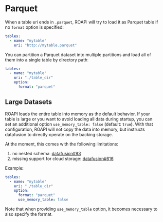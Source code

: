 # Parquet

When a table uri ends in `.parquet`, ROAPI will try to load it as Parquet table if no
`format` option is specified:

```yaml
tables:
  - name: "mytable"
    uri: "http://mytable.parquet"
```

You can partition a Parquet dataset into multiple partitions and load all of them
into a single table by directory path:

```yaml
tables:
  - name: "mytable"
    uri: "./table_dir"
    option:
      format: "parquet"
```

## Large Datasets

ROAPI loads the entire table into memory as the default behavior.  If your
table is large or you want to avoid loading all data during startup, you can
set an additional option `use_memory_table: false` (default: `true`). With that
configuration, ROAPI will not copy the data into memory, but instructs datafusion
to directly operate on the backing storage.

At the moment, this comes with the following limitations:

1. no nested schema: [datafusion#83](https://github.com/apache/arrow-datafusion/issues/83)
2. missing support for cloud storage: [datafusion#616](https://github.com/apache/arrow-datafusion/issues/616)

Example:

```yaml
tables:
  - name: "mytable"
    uri: "./table_dir"
    option:
      format: "parquet"
      use_memory_table: false
```

Note that when providing `use_memory_table` option, it becomes necessary to
also specify the format.
